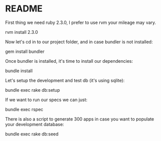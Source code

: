 # README

First thing we need ruby 2.3.0, I prefer to use rvm your mileage may vary.

  rvm install 2.3.0

Now let's cd in to our project folder, and in case bundler is not installed:

  gem install bundler

Once bundler is installed, it's time to install our dependencies:

  bundle install

Let's setup the development and test db (it's using sqlite):

  bundle exec rake db:setup

If we want to run our specs we can just:

  bundle exec rspec

There is also a script to generate 300 apps in case you want to populate your development database:

  bundle exec rake db:seed
